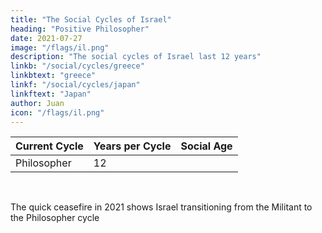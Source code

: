 ```yaml
---
title: "The Social Cycles of Israel"
heading: "Positive Philosopher"
date: 2021-07-27
image: "/flags/il.png"
description: "The social cycles of Israel last 12 years"
linkb: "/social/cycles/greece"
linkbtext: "greece"
linkf: "/social/cycles/japan"
linkftext: "Japan"
author: Juan
icon: "/flags/il.png"
---
```



Current Cycle | Years per Cycle | Social Age
--- | --- | ---
Philosopher  | 12 | 

<br> 

The quick ceasefire in 2021 shows Israel transitioning from the Militant to the Philosopher cycle 
